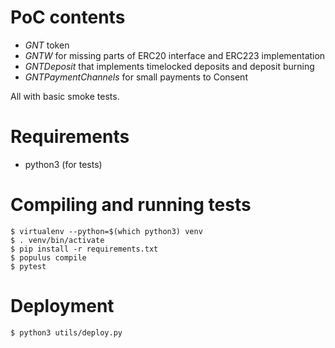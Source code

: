 # PoC contents
* *GNT* token  
* *GNTW* for missing parts of ERC20 interface and ERC223 implementation  
* *GNTDeposit* that implements timelocked deposits and deposit burning
* *GNTPaymentChannels* for small payments to Consent

All with basic smoke tests.

# Requirements
* python3 (for tests)

# Compiling and running tests
`$ virtualenv --python=$(which python3) venv`  
`$ . venv/bin/activate`  
`$ pip install -r requirements.txt`  
`$ populus compile`  
`$ pytest`  

# Deployment
`$ python3 utils/deploy.py`
